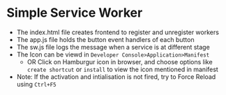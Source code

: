 # Simple Service Worker 
- The index.html file creates frontend to register and unregister workers
- The app.js file holds the button event handlers of each button
- The sw.js file logs the message when a service is at different stage
- The Icon can be viewd in `Developer Console>Application>Manifest`
    - OR Click on Hamburgur icon in browser, and choose options like `create shortcut` or `install` to view the icon mentioned in manifest
- Note: If the activation and intialisation is not fired, try to Force Reload using `Ctrl+F5`
